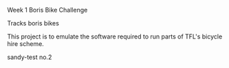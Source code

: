 Week 1 Boris Bike Challenge

Tracks boris bikes

This project is to emulate the software required to run parts of TFL's bicycle hire scheme.

sandy-test no.2
